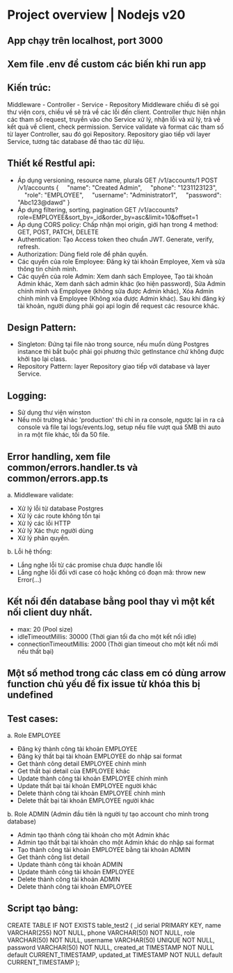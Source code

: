 # Project overview | Nodejs v20

## App chạy trên localhost, port 3000

## Xem file .env để custom các biến khi run app 

## Kiến trúc:
Middleware - Controller - Service - Repository
Middleware chiều đi sẽ gọi thư viện cors, chiều về sẽ trả về các lỗi đến client.
Controller thực hiện nhận các tham số request, truyền vào cho Service xử lý, nhận lỗi và xử lý, trả về kết quả về client, check permission.
Service validate và format các tham số từ layer Controller, sau đó gọi Repository.
Repository giao tiếp với layer Service, tương tác database để thao tác dữ liệu.

## Thiết kế Restful api:
+ Áp dụng versioning, resource name, plurals
GET /v1/accounts/1
POST /v1/accounts
{
&nbsp;&nbsp;&nbsp;&nbsp;"name": "Created Admin",
&nbsp;&nbsp;&nbsp;&nbsp;"phone": "1231123123",
&nbsp;&nbsp;&nbsp;&nbsp;"role": "EMPLOYEE",
&nbsp;&nbsp;&nbsp;&nbsp;"username": "Administrator1",
&nbsp;&nbsp;&nbsp;&nbsp;"password": "Abc123@dawd"
}
+ Áp dụng filtering, sorting, pagination
GET /v1/accounts?role=EMPLOYEE&sort_by=_id&order_by=asc&limit=10&offset=1
+ Áp dụng CORS policy: 
Chấp nhận mọi origin, giới hạn trong 4 method: GET, POST, PATCH, DELETE
+ Authentication:
Tạo Access token theo chuẩn JWT. Generate, verify, refresh. 
+ Authorization:
Dùng field role để phân quyền.
+ Các quyền của role Employee:
Đăng ký tài khoản Employee, Xem và sửa thông tin chính mình.
+ Các quyền của role Admin:
Xem danh sách Employee, Tạo tài khoản Admin khác, Xem danh sách admin khác (ko hiện password), Sửa Admin chính mình và Empployee (không sửa được Admin khác), Xóa Admin chính mình và Employee (Không xóa được Admin khác).
Sau khi đăng ký tài khoản, người dùng phải gọi api login để request các resource khác.

## Design Pattern: 
+ Singleton: Đứng tại file nào trong source, nếu muốn dùng Postgres instance thì bắt buộc phải gọi phương thức getInstance chứ không được khởi tạo lại class.
+ Repository Pattern: layer Repository giao tiếp với database và layer Service.

## Logging:
+ Sử dụng thư viện winston
+ Nếu môi trường khác 'production' thì chỉ in ra console, ngược lại in ra cả console và file tại logs/events.log, setup nếu file vượt quá 5MB thì auto in ra một file khác, tối đa 50 file.

## Error handling, xem file common/errors.handler.ts và common/errors.app.ts
a. Middleware validate:
+ Xử lý lỗi từ database Postgres
+ Xử lý các route không tồn tại
+ Xử lý các lỗi HTTP
+ Xử lý Xác thực người dùng
+ Xử lý phân quyền. 

b. Lỗi hệ thống:
+ Lắng nghe lỗi từ các promise chưa được handle lỗi
+ Lắng nghe lỗi đối với case có hoặc không có đoạn mã: throw new Error(...)

## Kết nối đến database bằng pool thay vì một kết nối client duy nhất.
+ max: 20 (Pool size)
+ idleTimeoutMillis: 30000 (Thời gian tối đa cho một kết nối idle)
+ connectionTimeoutMillis: 2000 (Thời gian timeout cho một kết nối mới nếu thất bại)

## Một số method trong các class em có dùng arrow function chủ yếu để fix issue từ khóa this bị undefined

## Test cases:
a. Role EMPLOYEE
+ Đăng ký thành công tài khoản EMPLOYEE
+ Đăng ký thất bại tài khoản EMPLOYEE do nhập sai format
+ Get thành công detail EMPLOYEE chính mình
+ Get thất bại detail của EMPLOYEE khác
+ Update thành công tài khoản EMPLOYEE chính mình
+ Update thất bại tài khoản EMPLOYEE người khác
+ Delete thành công tài khoản EMPLOYEE chính mình
+ Delete thất bại tài khoản EMPLOYEE người khác

b. Role ADMIN
(Admin đầu tiên là người tự tạo account cho mình trong database)
+ Admin tạo thành công tài khoản cho một Admin khác
+ Admin tạo thất bại tài khoản cho một Admin khác do nhập sai format
+ Tạo thành công tài khoản EMPLOYEE bằng tài khoản ADMIN
+ Get thành công list detail
+ Update thành công tài khoản ADMIN
+ Update thành công tài khoản EMPLOYEE
+ Delete thành công tài khoản ADMIN
+ Delete thành công tài khoản EMPLOYEE

## Script tạo bảng:
CREATE TABLE IF NOT EXISTS table_test2 (
  _id serial PRIMARY KEY,
  name VARCHAR(255) NOT NULL,
  phone VARCHAR(50) NOT NULL,
  role VARCHAR(50) NOT NULL,
  username VARCHAR(50) UNIQUE NOT NULL,
  password VARCHAR(50) NOT NULL,
  created_at TIMESTAMP NOT NULL default CURRENT_TIMESTAMP,
  updated_at TIMESTAMP NOT NULL default CURRENT_TIMESTAMP
);
        